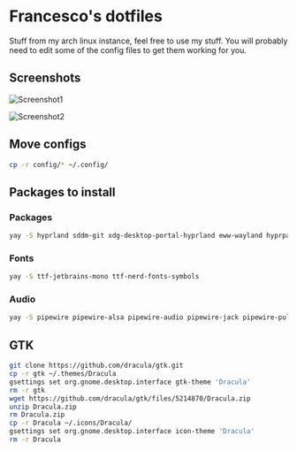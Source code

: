 # Francesco's dotfiles

Stuff from my arch linux instance, feel free to use my stuff.
You will probably need to edit some of the config files to get them working for you.

## Screenshots

![Screenshot1](https://pix.milkywan.fr/IsQW0UiA.png)

![Screenshot2](https://pix.milkywan.fr/ZBmnTr3h.png)

## Move configs

```bash
cp -r config/* ~/.config/
```

## Packages to install

### Packages

```bash
yay -S hyprland sddm-git xdg-desktop-portal-hyprland eww-wayland hyprpaper hyprshot kitty nemo p7zip-gui polkit-kde-agent pyprland waybar wofi btop neofetch pipes.sh qt5-wayland qt6-wayland
```

### Fonts
```bash
yay -S ttf-jetbrains-mono ttf-nerd-fonts-symbols 
```

### Audio

```bash
yay -S pipewire pipewire-alsa pipewire-audio pipewire-jack pipewire-pulse wireplumber noise-suppression-for-voice pavucontrol
```

## GTK

```bash
git clone https://github.com/dracula/gtk.git
cp -r gtk ~/.themes/Dracula
gsettings set org.gnome.desktop.interface gtk-theme 'Dracula'
rm -r gtk
wget https://github.com/dracula/gtk/files/5214870/Dracula.zip
unzip Dracula.zip
rm Dracula.zip
cp -r Dracula ~/.icons/Dracula/
gsettings set org.gnome.desktop.interface icon-theme 'Dracula'
rm -r Dracula
```
